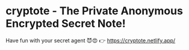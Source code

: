 # cryptote - The Private Anonymous Encrypted Secret Note!

Have fun with your secret agent 😈😍 👉 https://cryptote.netlify.app/
